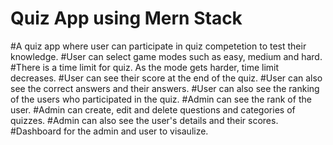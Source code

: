 # Quiz App using Mern Stack

#A quiz app where user can participate in quiz competetion to test their knowledge.
#User can select game modes such as easy, medium and hard.
#There is a time limit for quiz. As the mode gets harder, time limit decreases.
#User can see their score at the end of the quiz.
#User can also see the correct answers and their answers.
#User can also see the ranking of the users who participated in the quiz.
#Admin can see the rank of the user.
#Admin can create, edit and delete questions and categories of quizzes.
#Admin can also see the user's details and their scores.
#Dashboard for the admin and user to visaulize.

